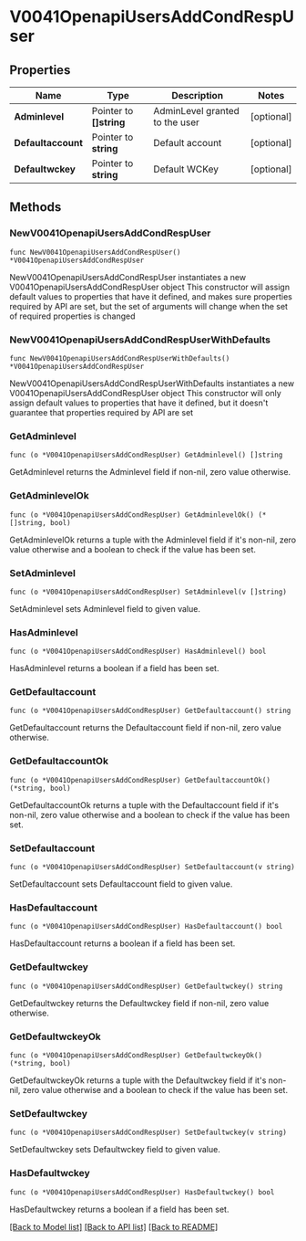 # V0041OpenapiUsersAddCondRespUser

## Properties

Name | Type | Description | Notes
------------ | ------------- | ------------- | -------------
**Adminlevel** | Pointer to **[]string** | AdminLevel granted to the user | [optional] 
**Defaultaccount** | Pointer to **string** | Default account | [optional] 
**Defaultwckey** | Pointer to **string** | Default WCKey | [optional] 

## Methods

### NewV0041OpenapiUsersAddCondRespUser

`func NewV0041OpenapiUsersAddCondRespUser() *V0041OpenapiUsersAddCondRespUser`

NewV0041OpenapiUsersAddCondRespUser instantiates a new V0041OpenapiUsersAddCondRespUser object
This constructor will assign default values to properties that have it defined,
and makes sure properties required by API are set, but the set of arguments
will change when the set of required properties is changed

### NewV0041OpenapiUsersAddCondRespUserWithDefaults

`func NewV0041OpenapiUsersAddCondRespUserWithDefaults() *V0041OpenapiUsersAddCondRespUser`

NewV0041OpenapiUsersAddCondRespUserWithDefaults instantiates a new V0041OpenapiUsersAddCondRespUser object
This constructor will only assign default values to properties that have it defined,
but it doesn't guarantee that properties required by API are set

### GetAdminlevel

`func (o *V0041OpenapiUsersAddCondRespUser) GetAdminlevel() []string`

GetAdminlevel returns the Adminlevel field if non-nil, zero value otherwise.

### GetAdminlevelOk

`func (o *V0041OpenapiUsersAddCondRespUser) GetAdminlevelOk() (*[]string, bool)`

GetAdminlevelOk returns a tuple with the Adminlevel field if it's non-nil, zero value otherwise
and a boolean to check if the value has been set.

### SetAdminlevel

`func (o *V0041OpenapiUsersAddCondRespUser) SetAdminlevel(v []string)`

SetAdminlevel sets Adminlevel field to given value.

### HasAdminlevel

`func (o *V0041OpenapiUsersAddCondRespUser) HasAdminlevel() bool`

HasAdminlevel returns a boolean if a field has been set.

### GetDefaultaccount

`func (o *V0041OpenapiUsersAddCondRespUser) GetDefaultaccount() string`

GetDefaultaccount returns the Defaultaccount field if non-nil, zero value otherwise.

### GetDefaultaccountOk

`func (o *V0041OpenapiUsersAddCondRespUser) GetDefaultaccountOk() (*string, bool)`

GetDefaultaccountOk returns a tuple with the Defaultaccount field if it's non-nil, zero value otherwise
and a boolean to check if the value has been set.

### SetDefaultaccount

`func (o *V0041OpenapiUsersAddCondRespUser) SetDefaultaccount(v string)`

SetDefaultaccount sets Defaultaccount field to given value.

### HasDefaultaccount

`func (o *V0041OpenapiUsersAddCondRespUser) HasDefaultaccount() bool`

HasDefaultaccount returns a boolean if a field has been set.

### GetDefaultwckey

`func (o *V0041OpenapiUsersAddCondRespUser) GetDefaultwckey() string`

GetDefaultwckey returns the Defaultwckey field if non-nil, zero value otherwise.

### GetDefaultwckeyOk

`func (o *V0041OpenapiUsersAddCondRespUser) GetDefaultwckeyOk() (*string, bool)`

GetDefaultwckeyOk returns a tuple with the Defaultwckey field if it's non-nil, zero value otherwise
and a boolean to check if the value has been set.

### SetDefaultwckey

`func (o *V0041OpenapiUsersAddCondRespUser) SetDefaultwckey(v string)`

SetDefaultwckey sets Defaultwckey field to given value.

### HasDefaultwckey

`func (o *V0041OpenapiUsersAddCondRespUser) HasDefaultwckey() bool`

HasDefaultwckey returns a boolean if a field has been set.


[[Back to Model list]](../README.md#documentation-for-models) [[Back to API list]](../README.md#documentation-for-api-endpoints) [[Back to README]](../README.md)


